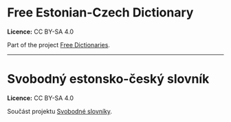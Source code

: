 Free Estonian-Czech Dictionary
=============================

**Licence:** CC BY-SA 4.0

Part of the project [Free Dictionaries](https://www.svobodneslovniky.cz/).

---

Svobodný estonsko-český slovník
===============================

**Licence:** CC BY-SA 4.0

Součást projektu [Svobodné slovníky](https://www.svobodneslovniky.cz/).
